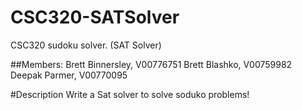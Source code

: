 # CSC320-SATSolver
CSC320 sudoku solver. (SAT Solver)

##Members:
Brett Binnersley, V00776751
Brett Blashko, V00759982
Deepak Parmer, V00770095

#Description
Write a Sat solver to solve soduko problems!
